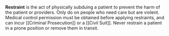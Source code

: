**Restraint** is the act of physically subduing a patient to prevent the harm of the patient or providers. Only do on people who need care but are violent. Medical control permission must be obtained before applying restraints, and can incur [[Criminal Prosecution]] or a [[Civil Suit]]. Never restrain a patient in a prone position or remove them in transit.